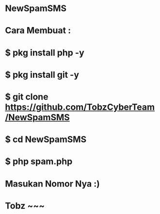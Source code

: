 # NewSpamSMS

# Cara Membuat :
# $ pkg install php -y
# $ pkg install git -y
# $ git clone https://github.com/TobzCyberTeam/NewSpamSMS
# $ cd NewSpamSMS
# $ php spam.php
# Masukan Nomor Nya :)

# Tobz ~~~ 
